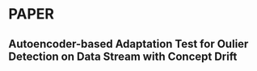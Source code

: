 # PAPER
## Autoencoder-based Adaptation Test for Oulier Detection on Data Stream with Concept Drift
